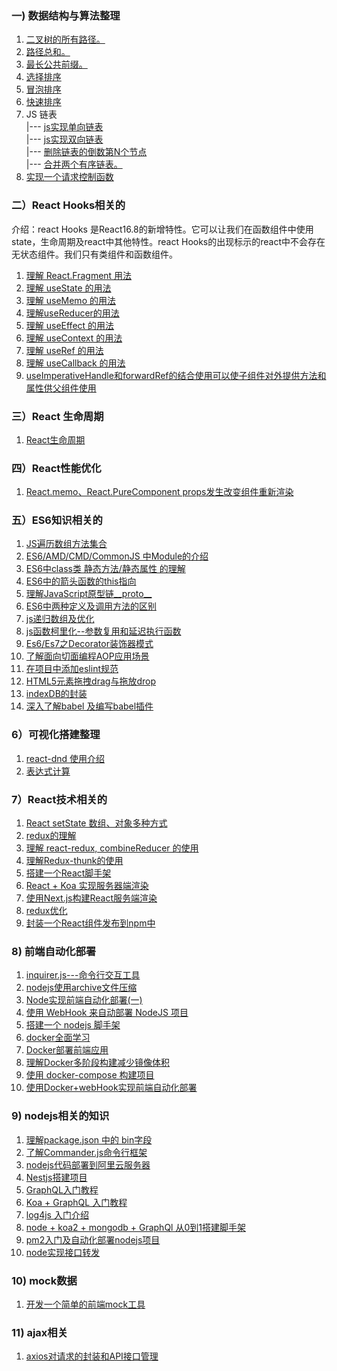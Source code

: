 

### 一) 数据结构与算法整理

1. <a href="./path.md">二叉树的所有路径。</a> <br/>
2. <a href="./total.md">路径总和。</a> <br/>
3. <a href="./longest_common_prefix.md">最长公共前缀。</a> <br/>
4. <a href="./selection_sort.md">选择排序</a> <br/>
5. <a href="./bubble_sort.md">冒泡排序</a> <br/>
6. <a href="./fast_sort.md">快速排序</a> <br/>
7. <div>JS 链表</div>
      |--- <a href="./single-link.md">js实现单向链表</a> <br/>
      |--- <a href="">js实现双向链表</a> <br/>
      |--- <a href="./remove_node.md">删除链表的倒数第N个节点</a> <br/>
      |--- <a href="">合并两个有序链表。</a> <br/>
8. <a href="./request.md">实现一个请求控制函数</a>

### 二）React Hooks相关的

介绍：react Hooks 是React16.8的新增特性。它可以让我们在函数组件中使用state，生命周期及react中其他特性。react Hooks的出现标示的react中不会存在无状态组件。我们只有类组件和函数组件。
  1. <a href="./hooks/Fragment.md" target="_blank">理解 React.Fragment 用法</a> <br />
  2. <a href="./hooks/useState.md" target="_blank">理解 useState 的用法 </a><br />
  3. <a href="./hooks/useMemo.md" target="_blank">理解 useMemo 的用法 </a><br />
  4. <a href="./hooks/useReducer.md" target="_blank">理解useReducer的用法</a><br />
  5. <a href="./hooks/useEffect.md" target="_blank">理解 useEffect 的用法</a><br />
  6. <a href="./hooks/useContext.md" target="_blank">理解 useContext 的用法</a> <br />
  7. <a href="./hooks/useRef.md" target="_blank">理解 useRef 的用法</a><br />
  8. <a href="./hooks/useCallback.md" target="_blank">理解 useCallback 的用法</a><br />
  9. <a href="./hooks/forwardRef.md" target="_blank">useImperativeHandle和forwardRef的结合使用可以使子组件对外提供方法和属性供父组件使用</a>

### 三）React 生命周期

1. <a href="./lifecycle/lifecycle.md" target="_blank">React生命周期</a> <br />

### 四）React性能优化
1. <a href="./performance/memo.md" target="_blank">React.memo、React.PureComponent props发生改变组件重新渲染</a>

### 五）ES6知识相关的
1. <a href="./es6/each.md" target="_blank">JS遍历数组方法集合</a>
2. <a href="./es6/module.md">ES6/AMD/CMD/CommonJS 中Module的介绍</a>
3. <a href="./es6/class.md">ES6中class类 静态方法/静态属性 的理解</a>
4. <a href="./es6/arrow.md">ES6中的箭头函数的this指向</a>
5. <a href="./es6/proto.md">理解JavaScript原型链__proto__</a>
6. <a href="./es6/method.md">ES6中两种定义及调用方法的区别</a>
7. <a href="./es6/loop.md">js递归数组及优化</a>
8. <a href="./es6/curry.md">js函数柯里化--参数复用和延迟执行函数</a>
9. <a href="./es6/decorator.md">Es6/Es7之Decorator装饰器模式</a>
10. <a href="./es6/aop.md">了解面向切面编程AOP应用场景</a>
11. <a href="./es6/eslint.md">在项目中添加eslint规范</a>
12. <a href="./es6/drop.md">HTML5元素拖拽drag与拖放drop</a>
13. <a href="./es6/indexDB.md">indexDB的封装</a>
14. <a href="./babel/babelCode.md">深入了解babel 及编写babel插件</a>

### 6）可视化搭建整理
1. <a href="./visual/react-dnd.md">react-dnd 使用介绍</a>
2. <a href="./visual/expression.md">表达式计算</a>

### 7）React技术相关的

1. <a href="./react/objAndArray.md" target="_blank">React setState 数组、对象多种方式</a>
2. <a href="./react/redux.md">redux的理解</a>
3. <a href="./react/redux1.md">理解 react-redux, combineReducer 的使用</a>
4. <a href="./react/redux2.md">理解Redux-thunk的使用</a>
5. <a href="./react/reactStaging.md">搭建一个React脚手架</a>
6. <a href="./react/ssr.md">React + Koa 实现服务器端渲染</a>
7. <a href="./react/next.md">使用Next.js构建React服务端渲染</a>
8. <a href="./react/redux3.md">redux优化</a>
9. <a href="https://github.com/kongzhi0707/react-npm-plugin-demo">封装一个React组件发布到npm中</a>

### 8) 前端自动化部署

1. <a href="./autoDeployment/inquirer.md">inquirer.js---命令行交互工具</a>
2. <a href="./autoDeployment/archive.md">nodejs使用archive文件压缩</a>
3. <a href="./autoDeployment/autoDeploy1.md"> Node实现前端自动化部署(一)</a>
4. <a href="./autoDeployment/autoDeploy2.md">使用 WebHook 来自动部署 NodeJS 项目</a>
5. <a href="./autoDeployment/frame.md">搭建一个 nodejs 脚手架</a>
6. <a href="./autoDeployment/docker.md">docker全面学习</a>
7. <a href="./autoDeployment/dockerCompose.md">Docker部署前端应用</a>
8. <a href="./autoDeployment/multi.md">理解Docker多阶段构建减少镜像体积</a>
9. <a href="./autoDeployment/compose.md">使用 docker-compose 构建项目</a>
10. <a href="./autoDeployment/autoDocker.md">使用Docker+webHook实现前端自动化部署</a>

### 9) nodejs相关的知识

1. <a href="./node/bin.md">理解package.json 中的 bin字段</a>
2. <a href="./node/commander.md">了解Commander.js命令行框架</a>
3. <a href="./node/nodeDeploy.md">nodejs代码部署到阿里云服务器</a>
4. <a href="./node/nestjs.md">Nestjs搭建项目</a>
5. <a href="./node/graphql.md">GraphQL入门教程</a>
6. <a href="./node/graphqlKoa.md">Koa + GraphQL 入门教程</a>
7. <a href="./node/log4js.md">log4js 入门介绍</a>
8. <a href="./node/nodeStaging.md">node + koa2 + mongodb + GraphQl 从0到1搭建脚手架</a>
9. <a href="./node/pm2.md">pm2入门及自动化部署nodejs项目</a>
10. <a href="./node/interface.md">node实现接口转发</a>

### 10) mock数据

1. <a href="./mock/mock.md">开发一个简单的前端mock工具</a>

### 11) ajax相关

1. <a href="./ajax/axios.md">axios对请求的封装和API接口管理</a>


